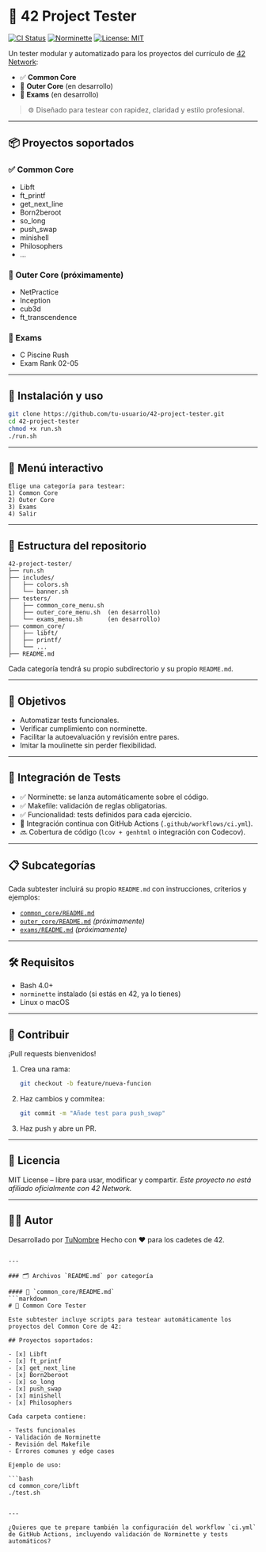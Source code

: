 # 🧪 42 Project Tester

[![CI Status](https://github.com/tu-usuario/42-project-tester/actions/workflows/ci.yml/badge.svg)](https://github.com/tu-usuario/42-project-tester/actions)
[![Norminette](https://img.shields.io/badge/Norminette-passed-brightgreen)](https://github.com/42School/norminette)
[![License: MIT](https://img.shields.io/badge/license-MIT-blue.svg)](LICENSE)

Un tester modular y automatizado para los proyectos del currículo de [42 Network](https://42.fr):

- ✅ **Common Core**
- 🚧 **Outer Core** (en desarrollo)
- 🚧 **Exams** (en desarrollo)

> ⚙️ Diseñado para testear con rapidez, claridad y estilo profesional.

---

## 📦 Proyectos soportados

### ✅ Common Core
- Libft
- ft_printf
- get_next_line
- Born2beroot
- so_long
- push_swap
- minishell
- Philosophers
- ...

### 🚧 Outer Core (próximamente)
- NetPractice
- Inception
- cub3d
- ft_transcendence

### 🚧 Exams
- C Piscine Rush
- Exam Rank 02-05

---

## 🚀 Instalación y uso

```bash
git clone https://github.com/tu-usuario/42-project-tester.git
cd 42-project-tester
chmod +x run.sh
./run.sh
````

---

## 🧭 Menú interactivo

```text
Elige una categoría para testear:
1) Common Core
2) Outer Core
3) Exams
4) Salir
```

---

## 📁 Estructura del repositorio

```
42-project-tester/
├── run.sh
├── includes/
│   ├── colors.sh
│   └── banner.sh
├── testers/
│   ├── common_core_menu.sh
│   ├── outer_core_menu.sh  (en desarrollo)
│   └── exams_menu.sh       (en desarrollo)
├── common_core/
│   ├── libft/
│   ├── printf/
│   └── ...
├── README.md
```

Cada categoría tendrá su propio subdirectorio y su propio `README.md`.

---

## 🎯 Objetivos

* Automatizar tests funcionales.
* Verificar cumplimiento con norminette.
* Facilitar la autoevaluación y revisión entre pares.
* Imitar la moulinette sin perder flexibilidad.

---

## 🧪 Integración de Tests

* ✅ Norminette: se lanza automáticamente sobre el código.
* ✅ Makefile: validación de reglas obligatorias.
* ✅ Funcionalidad: tests definidos para cada ejercicio.
* 🧪 Integración continua con GitHub Actions (`.github/workflows/ci.yml`).
* 🔜 Cobertura de código (`lcov + genhtml` o integración con Codecov).

---

## 📋 Subcategorías

Cada subtester incluirá su propio `README.md` con instrucciones, criterios y ejemplos:

* [`common_core/README.md`](common_core/README.md)
* [`outer_core/README.md`](outer_core/README.md) *(próximamente)*
* [`exams/README.md`](exams/README.md) *(próximamente)*

---

## 🛠️ Requisitos

* Bash 4.0+
* `norminette` instalado (si estás en 42, ya lo tienes)
* Linux o macOS

---

## 🤝 Contribuir

¡Pull requests bienvenidos!

1. Crea una rama:

   ```bash
   git checkout -b feature/nueva-funcion
   ```
2. Haz cambios y commitea:

   ```bash
   git commit -m "Añade test para push_swap"
   ```
3. Haz push y abre un PR.

---

## 📜 Licencia

MIT License – libre para usar, modificar y compartir.
*Este proyecto no está afiliado oficialmente con 42 Network.*

---

## 👨‍💻 Autor

Desarrollado por [TuNombre](https://github.com/tu-usuario)
Hecho con ❤️ para los cadetes de 42.

````

---

### 🗂 Archivos `README.md` por categoría

#### 📁 `common_core/README.md`
```markdown
# 🧪 Common Core Tester

Este subtester incluye scripts para testear automáticamente los proyectos del Common Core de 42:

## Proyectos soportados:

- [x] Libft
- [x] ft_printf
- [x] get_next_line
- [x] Born2beroot
- [x] so_long
- [x] push_swap
- [x] minishell
- [x] Philosophers

Cada carpeta contiene:

- Tests funcionales
- Validación de Norminette
- Revisión del Makefile
- Errores comunes y edge cases

Ejemplo de uso:

```bash
cd common_core/libft
./test.sh
````

```

---

¿Quieres que te prepare también la configuración del workflow `ci.yml` de GitHub Actions, incluyendo validación de Norminette y tests automáticos?
```
